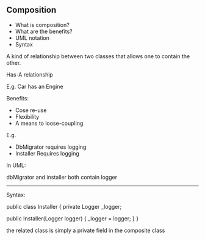## Composition

- What is composition? 
- What are the benefits? 
- UML notation 
- Syntax

A kind of relationship between two classes that allows one to contain the other. 

Has-A relationship

E.g. Car has an Engine 

Benefits: 
- Cose re-use
- Flexibility
- A means to loose-coupling


E.g. 
- DbMigrator requires logging
- Installer Requires logging

In UML:

dbMigrator and installer both contain logger


---

Syntax: 

public class Installer
{
  private Logger _logger;

  public Installer(Logger logger)
  {
    _logger = logger;
  }
}

the related class is simply a private field in the composite class